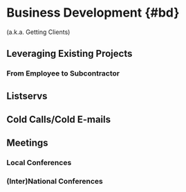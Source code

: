 # Business Development {#bd}

(a.k.a. Getting Clients)

## Leveraging Existing Projects

### From Employee to Subcontractor

## Listservs

## Cold Calls/Cold E-mails

## Meetings

### Local Conferences

### (Inter)National Conferences
